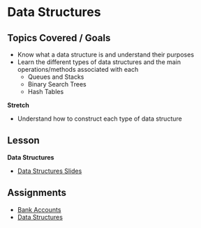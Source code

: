 # Data Structures


## Topics Covered / Goals
- Know what a data structure is and understand their purposes
- Learn the different types of data structures and the main operations/methods associated with each
    - Queues and Stacks
    - Binary Search Trees
    - Hash Tables

**Stretch**
- Understand how to construct each type of data structure

## Lesson
**Data Structures**
- [Data Structures Slides](../page-resources/Code_Platoon_Linked_List.pdf)

## Assignments
- [Bank Accounts](https://github.com/romeoplatoon/oop-bank-accounts)
- [Data Structures](https://github.com/romeoplatoon/algo-data-structures)


